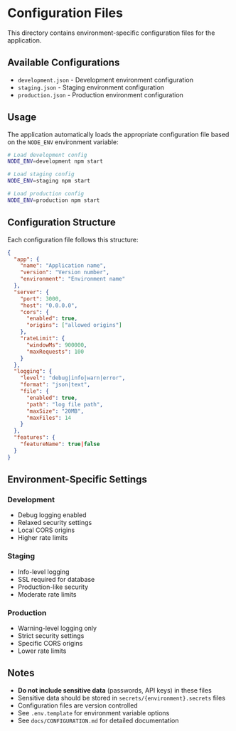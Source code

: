 # Configuration Files

This directory contains environment-specific configuration files for the application.

## Available Configurations

- `development.json` - Development environment configuration
- `staging.json` - Staging environment configuration
- `production.json` - Production environment configuration

## Usage

The application automatically loads the appropriate configuration file based on the `NODE_ENV` environment variable:

```bash
# Load development config
NODE_ENV=development npm start

# Load staging config
NODE_ENV=staging npm start

# Load production config
NODE_ENV=production npm start
```

## Configuration Structure

Each configuration file follows this structure:

```json
{
  "app": {
    "name": "Application name",
    "version": "Version number",
    "environment": "Environment name"
  },
  "server": {
    "port": 3000,
    "host": "0.0.0.0",
    "cors": {
      "enabled": true,
      "origins": ["allowed origins"]
    },
    "rateLimit": {
      "windowMs": 900000,
      "maxRequests": 100
    }
  },
  "logging": {
    "level": "debug|info|warn|error",
    "format": "json|text",
    "file": {
      "enabled": true,
      "path": "log file path",
      "maxSize": "20MB",
      "maxFiles": 14
    }
  },
  "features": {
    "featureName": true|false
  }
}
```

## Environment-Specific Settings

### Development
- Debug logging enabled
- Relaxed security settings
- Local CORS origins
- Higher rate limits

### Staging
- Info-level logging
- SSL required for database
- Production-like security
- Moderate rate limits

### Production
- Warning-level logging only
- Strict security settings
- Specific CORS origins
- Lower rate limits

## Notes

- **Do not include sensitive data** (passwords, API keys) in these files
- Sensitive data should be stored in `secrets/{environment}.secrets` files
- Configuration files are version controlled
- See `.env.template` for environment variable options
- See `docs/CONFIGURATION.md` for detailed documentation